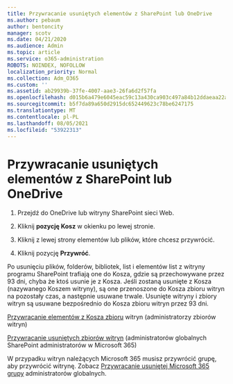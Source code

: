 ```yaml
---
title: Przywracanie usuniętych elementów z SharePoint lub OneDrive
ms.author: pebaum
author: bentoncity
manager: scotv
ms.date: 04/21/2020
ms.audience: Admin
ms.topic: article
ms.service: o365-administration
ROBOTS: NOINDEX, NOFOLLOW
localization_priority: Normal
ms.collection: Adm_O365
ms.custom: ''
ms.assetid: ab29939b-37fe-4007-aae3-26fa6d2f57fa
ms.openlocfilehash: d015b6a479e6045eac59c13a430ca903c497a84b12ddaeaa22aeec9fae88f4e0
ms.sourcegitcommit: b5f7da89a650d2915dc652449623c78be6247175
ms.translationtype: MT
ms.contentlocale: pl-PL
ms.lasthandoff: 08/05/2021
ms.locfileid: "53922313"
---
```

# <a name="restore-deleted-items-from-sharepoint-or-onedrive"></a>Przywracanie usuniętych elementów z SharePoint lub OneDrive

1. Przejdź do OneDrive lub witryny SharePoint sieci Web.
    
2. Kliknij **pozycję Kosz** w okienku po lewej stronie. 
    
3. Kliknij z lewej strony elementów lub plików, które chcesz przywrócić.
    
4. Kliknij pozycję **Przywróć**. 
    
Po usunięciu plików, folderów, bibliotek, list i elementów list z witryny programu SharePoint trafiają one do Kosza, gdzie są przechowywane przez 93 dni, chyba że ktoś usunie je z Kosza. Jeśli zostaną usunięte z Kosza (nazywanego Koszem witryny), są one przenoszone do Kosza zbioru witryn na pozostały czas, a następnie usuwane trwale. Usunięte witryny i zbiory witryn są usuwane bezpośrednio do Kosza zbioru witryn przez 93 dni.
  
[Przywracanie elementów z Kosza zbioru](https://go.microsoft.com/fwlink/?linkid=867800) witryn (administratorzy zbiorów witryn) 
  
[Przywracanie usuniętych zbiorów witryn](https://go.microsoft.com/fwlink/?linkid=867660) (administratorów globalnych SharePoint administratorów w Microsoft 365) 
  
W przypadku witryn należących Microsoft 365 musisz przywrócić grupę, aby przywrócić witrynę. Zobacz [Przywracanie usuniętej Microsoft 365 grupy](https://go.microsoft.com/fwlink/?linkid=867802) administratorów globalnych. 
  


